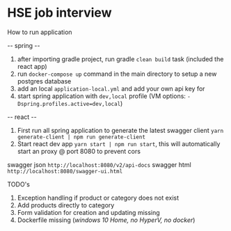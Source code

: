 # HSE job interview

How to run application 

-- spring --
1. after importing gradle project, run gradle `clean build` task (included the react app)
2. run `docker-compose up` command in the main directory to setup a new postgres database
4. add an local `application-local.yml` and add your own api key for
3. start spring application with `dev,local` profile  (VM options: `-Dspring.profiles.active=dev,local`)

-- react --
1. First run all spring application to generate the latest swagger client `yarn generate-client | npm run generate-client`
2. Start react dev app `yarn start | npm run start`, this will automatically start an proxy @ port 8080 to prevent cors

swagger json `http://localhost:8080/v2/api-docs`
swagger html `http://localhost:8080/swagger-ui.html`

TODO's
1. Exception handling if product or category does not exist
2. Add products directly to category
3. Form validation for creation and updating missing
4. Dockerfile missing (_windows 10 Home, no HyperV, no docker_)
